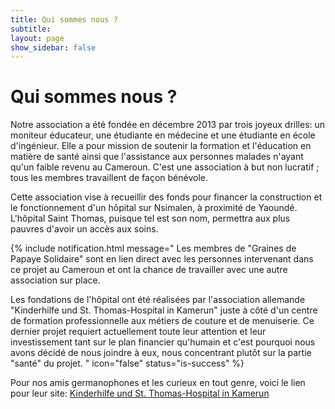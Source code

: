 ```yaml
---
title: Qui sommes nous ?
subtitle:
layout: page
show_sidebar: false
---
```

# Qui sommes nous ?
Notre association a été fondée en décembre 2013 par trois joyeux drilles: un moniteur éducateur, une étudiante en médecine et une étudiante en école d'ingénieur. Elle a pour mission de soutenir la formation et l'éducation en matière de santé ainsi que l'assistance aux personnes malades n'ayant qu'un faible revenu au Cameroun. C'est une association à but non lucratif ; tous les membres travaillent de façon bénévole.

Cette association vise à recueillir des fonds pour financer la construction et le fonctionnement d'un hôpital sur Nsimalen, à proximité de Yaoundé. L'hôpital Saint Thomas, puisque tel est son nom, permettra aux plus pauvres d'avoir un accès aux soins.

{% include notification.html
message="
Les membres de \"Graines de Papaye Solidaire\" sont en lien direct avec les personnes intervenant dans ce projet au Cameroun et ont la chance de travailler avec une autre association sur place. 

Les fondations de l'hôpital ont été réalisées par l'association allemande \"Kinderhilfe und St. Thomas-Hospital in Kamerun\" juste à côté d'un centre de formation professionnelle aux métiers de couture et de menuiserie. Ce dernier projet requiert actuellement toute leur attention et leur investissement tant sur le plan financier qu'humain et c'est pourquoi nous avons décidé de nous joindre à eux, nous concentrant plutôt sur la partie \"santé\" du projet.
"
icon="false"
status="is-success" %}


    

Pour nos amis germanophones et les curieux en tout genre, voici le lien pour leur site: [Kinderhilfe und St. Thomas-Hospital in Kamerun
](http://www.thomas-hospital.de/)
